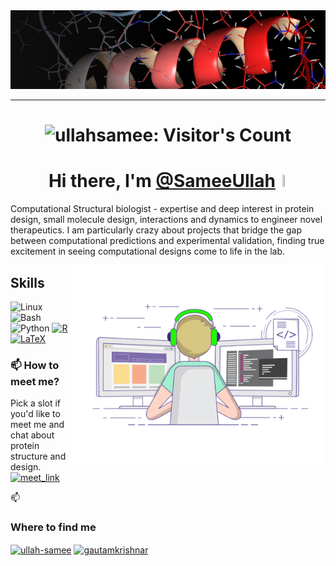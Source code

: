 <img src="https://raw.githubusercontent.com/ullahsamee/ullahsamee/main/proteinn.png" alt="Hello world">

---

<h1 align='center'>
<img src="https://profile-counter.deno.dev/ullahsamee/count.svg" alt="ullahsamee: Visitor's Count" />
</h1>

<h1 align='center'>
  Hi there, I'm <a href="https://github.com/ullahsamee" target="_blank">@SameeUllah</a> <img src="https://media.giphy.com/media/hvRJCLFzcasrR4ia7z/giphy.gif" width=2.5% height=2.5%>
</h1>

Computational Structural biologist - expertise and deep interest in protein design, small molecule design, interactions and dynamics to engineer novel therapeutics. I am particularly crazy about projects that bridge the gap between computational predictions and experimental validation, finding true excitement in seeing computational designs come to life in the lab.

<img align="right" alt="GIF" src="https://github.com/ullahsamee/ullahsamee/blob/main/coding.gif?raw=true" width="408" height="318" />

## Skills

![Linux](https://img.shields.io/badge/Linux-FCC624?logo=Linux&logoColor=black&style=for-the-badge)
![Bash](https://img.shields.io/badge/Bash-4EAA25?logo=gnubash&logoColor=white&style=for-the-badge)
![Python](https://img.shields.io/badge/Python-3776AB?logo=python&logoColor=white&style=for-the-badge)
    <a href="https://github.com/alwinw?tab=repositories&language=r" target="_blank"><img alt="R" src="https://img.shields.io/badge/-R-276DC3?style=flat-square&logo=R&logoColor=white"></a>
    <a href="https://github.com/alwinw?tab=repositories&language=TeX" target="_blank"><img alt="LaTeX" src="https://img.shields.io/badge/-LaTeX-008080?style=flat-square&logo=LaTeX&logoColor=white"></a>
</p>


<!-- <details align='center'>
  <summary>:zap: My workspace specs</summary>
</details>-->


### 📫 How to meet me?

Pick a slot if you'd like to meet me and chat about protein structure and design.
<a href="https://calendly.com/sameeullah/30min" target="_blank"><img width="498" alt="meet_link" src="https://user-images.githubusercontent.com/15426564/144297439-f530f383-e73e-41e0-9914-a9b7d3f432e5.png"></a>

<p align='left'>
📫 <h3>Where to find me</h3>
<p align="left">
<a href="https://www.linkedin.com/in/ullah-samee/" target="blank"><img align="center" src="https://raw.githubusercontent.com/rahuldkjain/github-profile-readme-generator/master/src/images/icons/Social/linked-in-alt.svg" alt="ullah-samee" height="30" width="40" /></a>
<a href="https://instagram.com/gautamkrishnar" target="blank"><img align="center" src="https://raw.githubusercontent.com/rahuldkjain/github-profile-readme-generator/master/src/images/icons/Social/instagram.svg" alt="gautamkrishnar" height="30" width="40" /></a>
</p>

